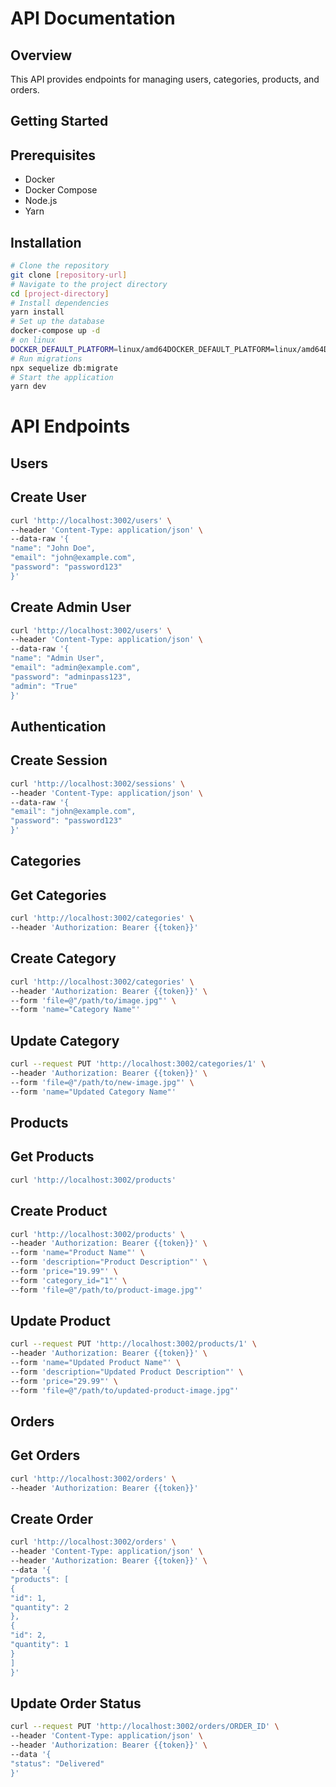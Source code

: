 # API Documentation 

## Overview 

This API provides endpoints for managing users, categories, products, and orders. 

## Getting Started 

## Prerequisites 
- Docker
- Docker Compose
- Node.js
- Yarn 

## Installation
```bash
# Clone the repository
git clone [repository-url]
# Navigate to the project directory
cd [project-directory]
# Install dependencies
yarn install
# Set up the database
docker-compose up -d
# on linux
DOCKER_DEFAULT_PLATFORM=linux/amd64DOCKER_DEFAULT_PLATFORM=linux/amd64DOCKER_DEFAULT_PLATFORM=linux/amd64
# Run migrations
npx sequelize db:migrate
# Start the application
yarn dev
```

# API Endpoints 
## Users 
## Create User 

```bash
curl 'http://localhost:3002/users' \
--header 'Content-Type: application/json' \
--data-raw '{
"name": "John Doe",
"email": "john@example.com",
"password": "password123"
}'
```

## Create Admin User

```bash
curl 'http://localhost:3002/users' \
--header 'Content-Type: application/json' \
--data-raw '{
"name": "Admin User",
"email": "admin@example.com",
"password": "adminpass123",
"admin": "True"
}'
```

## Authentication
## Create Session 

```bash
curl 'http://localhost:3002/sessions' \
--header 'Content-Type: application/json' \
--data-raw '{
"email": "john@example.com",
"password": "password123"
}'
```

## Categories 
## Get Categories 

```bash
curl 'http://localhost:3002/categories' \
--header 'Authorization: Bearer {{token}}'
```
## Create Category 

```bash
curl 'http://localhost:3002/categories' \
--header 'Authorization: Bearer {{token}}' \
--form 'file=@"/path/to/image.jpg"' \
--form 'name="Category Name"'
```
## Update Category 

```bash
curl --request PUT 'http://localhost:3002/categories/1' \
--header 'Authorization: Bearer {{token}}' \
--form 'file=@"/path/to/new-image.jpg"' \
--form 'name="Updated Category Name"'
```
## Products 
## Get Products 

```bash
curl 'http://localhost:3002/products'
```
## Create Product

```bash
curl 'http://localhost:3002/products' \
--header 'Authorization: Bearer {{token}}' \
--form 'name="Product Name"' \
--form 'description="Product Description"' \
--form 'price="19.99"' \
--form 'category_id="1"' \
--form 'file=@"/path/to/product-image.jpg"'
```

## Update Product 

```bash
curl --request PUT 'http://localhost:3002/products/1' \
--header 'Authorization: Bearer {{token}}' \
--form 'name="Updated Product Name"' \
--form 'description="Updated Product Description"' \
--form 'price="29.99"' \
--form 'file=@"/path/to/updated-product-image.jpg"'
```

## Orders 
## Get Orders 

```bash
curl 'http://localhost:3002/orders' \
--header 'Authorization: Bearer {{token}}'
```

## Create Order

```bash
curl 'http://localhost:3002/orders' \
--header 'Content-Type: application/json' \
--header 'Authorization: Bearer {{token}}' \
--data '{
"products": [
{
"id": 1,
"quantity": 2
},
{
"id": 2,
"quantity": 1
}
]
}'
```

## Update Order Status 

```bash
curl --request PUT 'http://localhost:3002/orders/ORDER_ID' \
--header 'Content-Type: application/json' \
--header 'Authorization: Bearer {{token}}' \
--data '{
"status": "Delivered"
}'
```
<!-- ## Contributing 
Please read CONTRIBUTING.md for details on our code of conduct, and the process for submitting pull requests to us. 
##  License 
This project is licensed under the [LICENSE NAME] - see the LICENSE.md file for details -->
